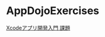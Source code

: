 # AppDojoExercises
[Xcodeアプリ開発入門 課題](https://www.youtube.com/playlist?list=PLQ5rERkGSxF-fsdBNQu70r5r0OPwSVygO)
